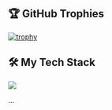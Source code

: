 
## 🏆 GitHub Trophies
[![trophy](https://github-profile-trophy.vercel.app/?username=syuwachan&theme=onedark)](https://github.com/ryo-ma/github-profile-trophy)

## 🛠️ My Tech Stack

<p align="left">
  <img src="https://skillicons.dev/icons?i=ts,react,next,tailwind,supabase,nodejs,python,docker,git,github,vscode,figma&perline=6&theme=dark" />
</p>

...
